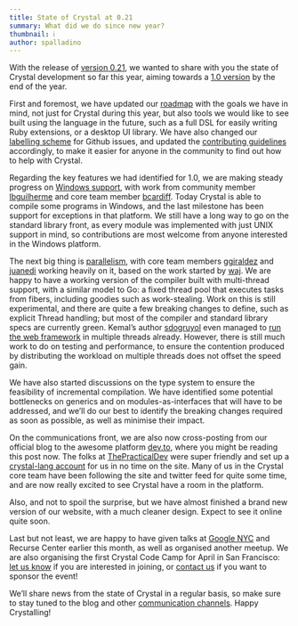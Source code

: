 ```yaml
---
title: State of Crystal at 0.21
summary: What did we do since new year?
thumbnail: ℹ️
author: spalladino
---
```


With the release of [version 0.21](https://groups.google.com/d/msg/crystal-lang/sGxeIxlLKX4/VFIM-iTECwAJ), we wanted to share with you the state of Crystal development so far this year, aiming towards a [1.0 version](https://crystal-lang.org/2016/12/29/crystal-new-year-resolutions-for-2017-1-0.html) by the end of the year.

First and foremost, we have updated our [roadmap](https://github.com/crystal-lang/crystal/wiki/Roadmap) with the goals we have in mind, not just for Crystal during this year, but also tools we would like to see built using the language in the future, such as a full DSL for easily writing Ruby extensions, or a desktop UI library. We have also changed our [labelling scheme](https://github.com/crystal-lang/crystal/labels) for Github issues, and updated the [contributing guidelines](https://github.com/crystal-lang/crystal/blob/master/CONTRIBUTING.md) accordingly, to make it easier for anyone in the community to find out how to help with Crystal.

Regarding the key features we had identified for 1.0, we are making steady progress on [Windows support](https://github.com/crystal-lang/crystal/pull/3582), with work from community member [lbguilherme](https://github.com/lbguilherme) and core team member [bcardiff](https://github.com/bcardiff). Today Crystal is able to compile some programs in Windows, and the last milestone has been support for exceptions in that platform. We still have a long way to go on the standard library front, as every module was implemented with just UNIX support in mind, so contributions are most welcome from anyone interested in the Windows platform.

The next big thing is [parallelism](https://github.com/crystal-lang/crystal/tree/thread-support), with core team members [ggiraldez](https://github.com/ggiraldez) and [juanedi](https://github.com/juanedi) working heavily on it, based on the work started by [waj](https://github.com/waj). We are happy to have a working version of the compiler built with multi-thread support, with a similar model to Go: a fixed thread pool that executes tasks from fibers, including goodies such as work-stealing. Work on this is still experimental, and there are quite a few breaking changes to define, such as explicit Thread handling; but most of the compiler and standard library specs are currently green. Kemal’s author [sdogruyol](https://github.com/sdogruyol/) even managed to [run the web framework](https://twitter.com/sdogruyol/status/833369972919382019) in multiple threads already. However, there is still much work to do on testing and performance, to ensure the contention produced by distributing the workload on multiple threads does not offset the speed gain.

We have also started discussions on the type system to ensure the feasibility of incremental compilation. We have identified some potential bottlenecks on generics and on modules-as-interfaces that will have to be addressed, and we’ll do our best to identify the breaking changes required as soon as possible, as well as minimise their impact.

On the communications front, we are also now cross-posting from our official blog to the awesome platform [dev.to](https://dev.to/), where you might be reading this post now. The folks at [ThePracticalDev](https://twitter.com/thepracticaldev) were super friendly and set up a [crystal-lang account](https://dev.to/crystal-lang/) for us in no time on the site. Many of us in the Crystal core team have been following the site and twitter feed for quite some time, and are now really excited to see Crystal have a room in the platform.

Also, and not to spoil the surprise, but we have almost finished a brand new version of our website, with a much cleaner design. Expect to see it online quite soon.

Last but not least, we are happy to have given talks at [Google NYC](https://www.youtube.com/watch?v=8FvrBLWUwxc) and Recurse Center earlier this month, as well as organised another meetup. We are also organising the first Crystal Code Camp for April in San Francisco: [let us know](https://docs.google.com/a/manas.com.ar/forms/d/e/1FAIpQLSdN4a-ELm54lZFr_qcD97YLe-OTYnP7vAzMfpQdreCoG4o8_Q/viewform) if you are interested in joining, or [contact us](mailto:crystal@manas.tech) if you want to sponsor the event!

We’ll share news from the state of Crystal in a regular basis, so make sure to stay tuned to the blog and other [communication channels](https://crystal-lang.org/community/). Happy Crystalling!
